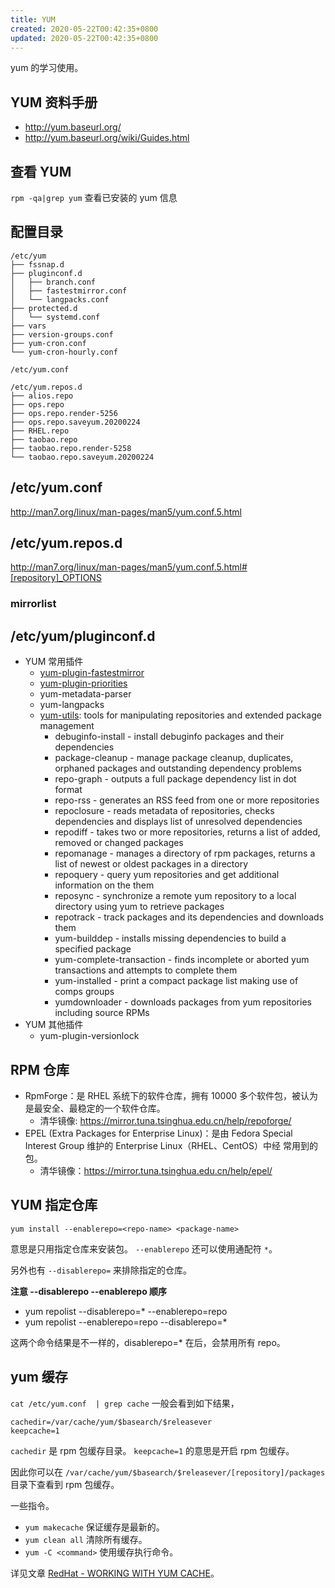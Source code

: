 ```yaml
---
title: YUM
created: 2020-05-22T00:42:35+0800
updated: 2020-05-22T00:42:35+0800
---
```



yum 的学习使用。

## YUM 资料手册

- http://yum.baseurl.org/
- http://yum.baseurl.org/wiki/Guides.html

## 查看 YUM

`rpm -qa|grep yum` 查看已安装的 yum 信息

## 配置目录

```
/etc/yum
├── fssnap.d
├── pluginconf.d
│   ├── branch.conf
│   ├── fastestmirror.conf
│   └── langpacks.conf
├── protected.d
│   └── systemd.conf
├── vars
├── version-groups.conf
├── yum-cron.conf
└── yum-cron-hourly.conf

/etc/yum.conf

/etc/yum.repos.d
├── alios.repo
├── ops.repo
├── ops.repo.render-5256
├── ops.repo.saveyum.20200224
├── RHEL.repo
├── taobao.repo
├── taobao.repo.render-5258
└── taobao.repo.saveyum.20200224
```

## /etc/yum.conf

http://man7.org/linux/man-pages/man5/yum.conf.5.html

## /etc/yum.repos.d

http://man7.org/linux/man-pages/man5/yum.conf.5.html#[repository]_OPTIONS

### mirrorlist


## /etc/yum/pluginconf.d

- YUM 常用插件
  - [yum-plugin-fastestmirror](https://wiki.centos.org/zh/PackageManagement/Yum/FastestMirror)
  - [yum-plugin-priorities](https://wiki.centos.org/zh/PackageManagement/Yum/Priorities)
  - yum-metadata-parser
  - yum-langpacks
  - [yum-utils](https://linux.die.net/man/1/yum-utils): tools for manipulating repositories and extended package management
    - debuginfo-install - install debuginfo packages and their dependencies
    - package-cleanup - manage package cleanup, duplicates, orphaned packages and outstanding dependency problems
    - repo-graph - outputs a full package dependency list in dot format
    - repo-rss - generates an RSS feed from one or more repositories
    - repoclosure - reads metadata of repositories, checks dependencies and displays list of unresolved dependencies
    - repodiff - takes two or more repositories, returns a list of added, removed or changed packages
    - repomanage - manages a directory of rpm packages, returns a list of newest or oldest packages in a directory
    - repoquery - query yum repositories and get additional information on the them
    - reposync - synchronize a remote yum repository to a local directory using yum to retrieve packages
    - repotrack - track packages and its dependencies and downloads them
    - yum-builddep - installs missing dependencies to build a specified package
    - yum-complete-transaction - finds incomplete or aborted yum transactions and attempts to complete them
    - yum-installed - print a compact package list making use of comps groups
    - yumdownloader - downloads packages from yum repositories including source RPMs
- YUM 其他插件
  - yum-plugin-versionlock

## RPM 仓库

- RpmForge：是 RHEL 系统下的软件仓库，拥有 10000 多个软件包，被认为是最安全、最稳定的一个软件仓库。
  - 清华镜像: https://mirror.tuna.tsinghua.edu.cn/help/repoforge/
- EPEL (Extra Packages for Enterprise Linux)：是由 Fedora Special Interest Group 维护的 Enterprise Linux（RHEL、CentOS）中经 常用到的包。
  - 清华镜像：https://mirror.tuna.tsinghua.edu.cn/help/epel/


## YUM 指定仓库

`yum install --enablerepo=<repo-name> <package-name>`

意思是只用指定仓库来安装包。
`--enablerepo` 还可以使用通配符 `*`。

另外也有 `--disablerepo=` 来排除指定的仓库。

**注意 --disablerepo --enablerepo 顺序**

- yum repolist --disablerepo=* --enablerepo=repo
- yum repolist --enablerepo=repo --disablerepo=*

这两个命令结果是不一样的，disablerepo=* 在后，会禁用所有 repo。

## yum 缓存

`cat /etc/yum.conf  | grep cache` 一般会看到如下结果，
```
cachedir=/var/cache/yum/$basearch/$releasever
keepcache=1
```

`cachedir` 是 rpm 包缓存目录。
`keepcache=1` 的意思是开启 rpm 包缓存。

因此你可以在 `/var/cache/yum/$basearch/$releasever/[repository]/packages` 目录下查看到 rpm 包缓存。

一些指令。

- `yum makecache` 保证缓存是最新的。
- `yum clean all` 清除所有缓存。
- `yum -C <command>` 使用缓存执行命令。

详见文章 [RedHat - WORKING WITH YUM CACHE](https://access.redhat.com/documentation/en-us/red_hat_enterprise_linux/6/html/deployment_guide/sec-working_with_yum_cache)。
